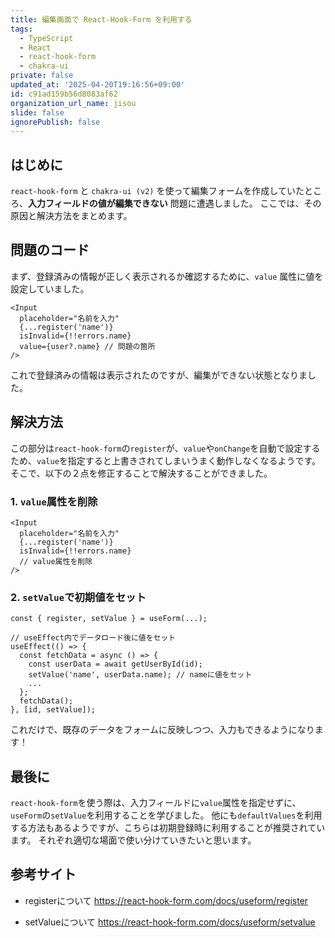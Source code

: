 ```yaml
---
title: 編集画面で React-Hook-Form を利用する
tags:
  - TypeScript
  - React
  - react-hook-form
  - chakra-ui
private: false
updated_at: '2025-04-20T19:16:56+09:00'
id: c91ad159b56d8083af62
organization_url_name: jisou
slide: false
ignorePublish: false
---
```

## はじめに
`react-hook-form` と `chakra-ui (v2)` を使って編集フォームを作成していたところ、**入力フィールドの値が編集できない** 問題に遭遇しました。
ここでは、その原因と解決方法をまとめます。

## 問題のコード
まず、登録済みの情報が正しく表示されるか確認するために、`value` 属性に値を設定していました。

```tsx
<Input
  placeholder="名前を入力"
  {...register('name')}
  isInvalid={!!errors.name}
  value={user?.name} // 問題の箇所
/>
```
これで登録済みの情報は表示されたのですが、編集ができない状態となりました。


## 解決方法
この部分は`react-hook-form`の`register`が、`value`や`onChange`を自動で設定するため、`value`を指定すると上書きされてしまいうまく動作しなくなるようです。
そこで、以下の２点を修正することで解決することができました。

### 1. `value`属性を削除
```tsx
<Input
  placeholder="名前を入力"
  {...register('name')}
  isInvalid={!!errors.name}
  // value属性を削除
/>
```

### 2. `setValue`で初期値をセット
```tsx
const { register, setValue } = useForm(...);

// useEffect内でデータロード後に値をセット
useEffect(() => {
  const fetchData = async () => {
    const userData = await getUserById(id);
    setValue('name', userData.name); // nameに値をセット
    ...
  };
  fetchData();
}, [id, setValue]);
```

これだけで、既存のデータをフォームに反映しつつ、入力もできるようになります！

## 最後に
`react-hook-form`を使う際は、入力フィールドに`value`属性を指定せずに、`useForm`の`setValue`を利用することを学びました。
他にも`defaultValues`を利用する方法もあるようですが、こちらは初期登録時に利用することが推奨されています。
それぞれ適切な場面で使い分けていきたいと思います。


## 参考サイト
- registerについて
https://react-hook-form.com/docs/useform/register

- setValueについて
https://react-hook-form.com/docs/useform/setvalue


